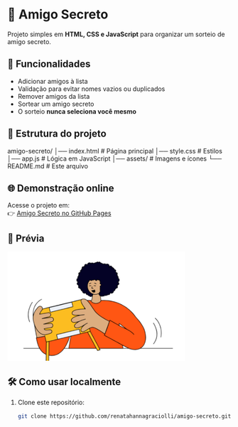 # 🎁 Amigo Secreto

Projeto simples em **HTML, CSS e JavaScript** para organizar um sorteio de amigo secreto.

## 🚀 Funcionalidades
- Adicionar amigos à lista
- Validação para evitar nomes vazios ou duplicados
- Remover amigos da lista
- Sortear um amigo secreto
- O sorteio **nunca seleciona você mesmo**

## 📂 Estrutura do projeto
amigo-secreto/
│── index.html # Página principal
│── style.css # Estilos
│── app.js # Lógica em JavaScript
│── assets/ # Imagens e ícones
└── README.md # Este arquivo

## 🌐 Demonstração online
Acesse o projeto em:  
👉 [Amigo Secreto no GitHub Pages](https://renatahannagraciolli.github.io/amigo-secreto/)

## 📸 Prévia
<img src="assets/amigo-secreto.png" alt="Prévia do site" width="400">

## 🛠️ Como usar localmente
1. Clone este repositório:
   ```bash
   git clone https://github.com/renatahannagraciolli/amigo-secreto.git




